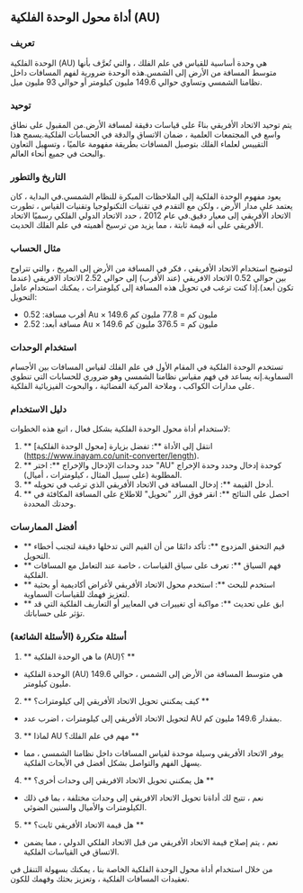 ## أداة محول الوحدة الفلكية (AU)

### تعريف
الوحدة الفلكية (AU) هي وحدة أساسية للقياس في علم الفلك ، والتي تُعرَّف بأنها متوسط ​​المسافة من الأرض إلى الشمس.هذه الوحدة ضرورية لفهم المسافات داخل نظامنا الشمسي وتساوي حوالي 149.6 مليون كيلومتر أو حوالي 93 مليون ميل.

### توحيد
يتم توحيد الاتحاد الأفريقي بناءً على قياسات دقيقة لمسافة الأرض.من المقبول على نطاق واسع في المجتمعات العلمية ، ضمان الاتساق والدقة في الحسابات الفلكية.يسمح هذا التقييس لعلماء الفلك بتوصيل المسافات بطريقة مفهومة عالميًا ، وتسهيل التعاون والبحث في جميع أنحاء العالم.

### التاريخ والتطور
يعود مفهوم الوحدة الفلكية إلى الملاحظات المبكرة للنظام الشمسي.في البداية ، كان يعتمد على مدار الأرض ، ولكن مع التقدم في تقنيات التكنولوجيا وتقنيات القياس ، تطورت الاتحاد الأفريقي إلى معيار دقيق.في عام 2012 ، حدد الاتحاد الدولي الفلكي رسميًا الاتحاد الأفريقي على أنه قيمة ثابتة ، مما يزيد من ترسيخ أهميته في علم الفلك الحديث.

### مثال الحساب
لتوضيح استخدام الاتحاد الأفريقي ، فكر في المسافة من الأرض إلى المريخ ، والتي تتراوح بين حوالي 0.52 الاتحاد الافريقي (عند الأقرب) إلى حوالي 2.52 الاتحاد الافريقي (عندما تكون أبعد).إذا كنت ترغب في تحويل هذه المسافة إلى كيلومترات ، يمكنك استخدام عامل التحويل:

- أقرب مسافة: 0.52 Au × 149.6 مليون كم = 77.8 مليون كم
- مسافة أبعد: 2.52 Au × 149.6 مليون كم = 376.5 مليون كم

### استخدام الوحدات
تستخدم الوحدة الفلكية في المقام الأول في علم الفلك لقياس المسافات بين الأجسام السماوية.إنه يساعد في فهم مقياس نظامنا الشمسي وهو ضروري للحسابات التي تنطوي على مدارات الكواكب ، وملاحة المركبة الفضائية ، والبحوث الفيزيائية الفلكية.

### دليل الاستخدام
لاستخدام أداة محول الوحدة الفلكية بشكل فعال ، اتبع هذه الخطوات:
1. ** انتقل إلى الأداة **: تفضل بزيارة [محول الوحدة الفلكية] (https://www.inayam.co/unit-converter/length).
2. ** حدد وحدات الإدخال والإخراج **: اختر "AU" كوحدة إدخال وحدد وحدة الإخراج المطلوبة (على سبيل المثال ، كيلومترات ، أميال).
3. ** أدخل القيمة **: إدخال المسافة في الاتحاد الأفريقي الذي ترغب في تحويله.
4. ** احصل على النتائج **: انقر فوق الزر "تحويل" للاطلاع على المسافة المكافئة في وحدتك المحددة.

### أفضل الممارسات
- ** قيم التحقق المزدوج **: تأكد دائمًا من أن القيم التي تدخلها دقيقة لتجنب أخطاء التحويل.
- ** فهم السياق **: تعرف على سياق القياسات ، خاصة عند التعامل مع المسافات الفلكية.
- ** استخدم للبحث **: استخدم محول الاتحاد الأفريقي لأغراض أكاديمية أو بحثية لتعزيز فهمك للقياسات السماوية.
- ** ابق على تحديث **: مواكبة أي تغييرات في المعايير أو التعاريف الفلكية التي قد تؤثر على حساباتك.

### أسئلة متكررة (الأسئلة الشائعة)

1. ** ما هي الوحدة الفلكية (AU)؟ **
- الوحدة الفلكية (AU) هي متوسط ​​المسافة من الأرض إلى الشمس ، حوالي 149.6 مليون كيلومتر.

2. ** كيف يمكنني تحويل الاتحاد الأفريقي إلى كيلومترات؟ **
- لتحويل الاتحاد الأفريقي إلى كيلومترات ، اضرب عدد AU بمقدار 149.6 مليون كم.

3. ** لماذا AU مهم في علم الفلك؟ **
- يوفر الاتحاد الأفريقي وسيلة موحدة لقياس المسافات داخل نظامنا الشمسي ، مما يسهل الفهم والتواصل بشكل أفضل في الأبحاث الفلكية.

4. ** هل يمكنني تحويل الاتحاد الافريقي إلى وحدات أخرى؟ **
- نعم ، تتيح لك أداةنا تحويل الاتحاد الافريقي إلى وحدات مختلفة ، بما في ذلك الكيلومترات والأميال والسنين الضوئي.

5. ** هل قيمة الاتحاد الأفريقي ثابت؟ **
- نعم ، يتم إصلاح قيمة الاتحاد الأفريقي من قبل الاتحاد الفلكي الدولي ، مما يضمن الاتساق في القياسات الفلكية.

من خلال استخدام أداة محول الوحدة الفلكية الخاصة بنا ، يمكنك بسهولة التنقل في تعقيدات المسافات الفلكية ، وتعزيز بحثك وفهمك للكون.